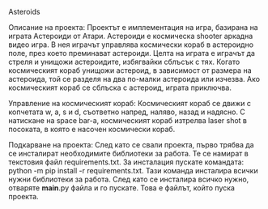 Asteroids

Описание на проекта:
Проектът е имплементация на игра, базирана на играта Астероиди от
Атари. Астероиди е космическа shooter аркадна видео игра. В нея
играчът управлява космически кораб в астероидно поле, през което
преминават астероиди. Целта на играта е играчът да стреля и унищожи
астероидите, избягвайки сблъсък с тях. Когато космическият кораб
унищожи астероид, в зависимост от размера на астероида, той се
разделя на два по-малки астероида или изчезва. Ако космическият
кораб се сблъска с астероид, играта приключва.

Управление на космическият кораб:
Космическият кораб се движи с копчетата w, a, s и d, съответно
напред, наляво, назад и надясно. С натискане на space bar-а,
космическият кораб изтрелва laser shot в посоката, в която е
насочен космически кораб.

Подкарване на проекта:
След като се свали проекта, първо трябва да се инсталират
необходимите библиотеки за работа. Те се намират в текстовия
файл requirements.txt. За инсталация пускате командата: python
-m pip install -r requirements.txt. Тази команда инсталира всички
нужни библиотеки за работа. След като се инсталира всичко нужно,
отваряте __main__.py файла и го пускате. Това е файлът, който пуска
проекта.